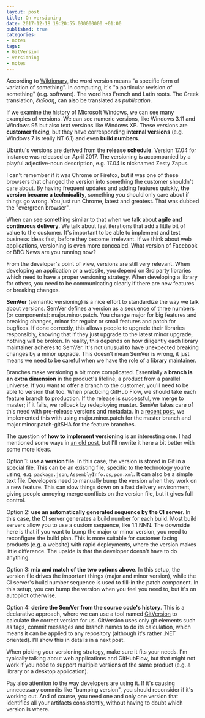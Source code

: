 ```yaml
---
layout: post
title: On versioning
date: 2017-12-18 19:20:55.000000000 +01:00
published: true
categories:
- notes
tags:
- GitVersion
- versioning
- notes
---
```


According to <a href="https://en.wiktionary.org/wiki/version" target="_blank" rel="noopener">Wiktionary</a>, the word version means "a specific form of variation of something". In computing, it's "a particular revision of something" (e.g. software). The word has French and Latin roots. The Greek translation, <em>έκδοση</em>, can also be translated as <em>publication</em>.

<!--more-->

If we examine the history of Microsoft Windows, we can see many examples of versions. We can see numeric versions, like Windows 3.11 and Windows 95 but also text versions like Windows XP. These versions are <strong>customer facing</strong>, but they have corresponding <strong>internal versions</strong> (e.g. Windows 7 is really NT 6.1) and even <strong>build numbers</strong>.

Ubuntu's versions are derived from the <strong>release schedule</strong>. Version 17.04 for instance was released on April 2017. The versioning is accompanied by a playful adjective-noun description, e.g. 17.04 is nicknamed Zesty Zapus.

I can't remember if it was Chrome or Firefox, but it was one of these browsers that changed the version into something the customer shouldn't care about. By having frequent updates and adding features quickly, <strong>the version became a technicality</strong>, something you should only care about if things go wrong. You just run Chrome, latest and greatest. That was dubbed the "evergreen browser".

When can see something similar to that when we talk about <strong>agile and continuous delivery</strong>. We talk about fast iterations that add a little bit of value to the customer. It's important to be able to implement and test business ideas fast, before they become irrelevant. If we think about web applications, versioning is even more concealed. What version of Facebook or BBC News are you running now?

From the developer's point of view, versions are still very relevant. When developing an application or a website, you depend on 3rd party libraries which need to have a proper versioning strategy. When developing a library for others, you need to be communicating clearly if there are new features or breaking changes.

<strong>SemVer</strong> (semantic versioning) is a nice effort to standardize the way we talk about versions. SemVer defines a version as a sequence of three numbers (or components): major.minor.patch. You change major for big features and breaking changes, minor for regular or small features and patch for bugfixes. If done correctly, this allows people to upgrade their libraries responsibly, knowing that if they just upgrade to the latest minor upgrade, nothing will be broken. In reality, this depends on how diligently each library maintainer adheres to SemVer. It's not unusual to have unexpected breaking changes by a minor upgrade. This doesn't mean SemVer is wrong, it just means we need to be careful when we have the role of a library maintainer.

Branches make versioning a bit more complicated. Essentially <strong>a branch is an extra dimension</strong> in the product's lifeline, a product from a parallel universe. If you want to offer a branch to the customer, you'll need to be able to version that too. When practicing GitHub Flow, we should take each feature branch to production. If the release is successful, we merge to master; if it fails, we rollback by redeploying master. SemVer takes care of this need with pre-release versions and metadata. In a <a href="{{ site.baseurl }}/2017/12/02/cd-with-helm-part-5-versioned-artifacts.html" target="_blank" rel="noopener">recent post</a>, we implemented this with using major.minor.patch for the master branch and major.minor.patch-gitSHA for the feature branches.

The question of <strong>how to implement versioning</strong> is an interesting one. I had mentioned some ways in <a href="{{ site.baseurl }}/2016/08/20/automatic-versioning-of-npm-packages.html" target="_blank" rel="noopener">an old post</a>, but I'll rewrite it here a bit better with some more ideas.

Option 1: <strong>use a version file</strong>. In this case, the version is stored in Git in a special file. This can be an existing file, specific to the technology you're using, e.g. <code>package.json</code>, <code>AssemblyInfo.cs</code>, <code>pom.xml</code>. It can also be a simple text file. Developers need to manually bump the version when they work on a new feature. This can slow things down on a fast delivery environment, giving people annoying merge conflicts on the version file, but it gives full control.

Option 2: <strong>use an automatically generated sequence by the CI server</strong>. In this case, the CI server generates a build number for each build. Most build servers allow you to use a custom sequence, like 1.1.NNN. The downside here is that if you want to bump the major or minor version, you need to reconfigure the build plan. This is more suitable for customer facing products (e.g. a website) with rapid deployments, where the version makes little difference. The upside is that the developer doesn't have to do anything.

Option 3: <strong>mix and match of the two options above</strong>. In this setup, the version file drives the important things (major and minor version), while the CI server's build number sequence is used to fill-in the patch component. In this setup, you can bump the version when you feel you need to, but it's on autopilot otherwise.

Option 4: <strong>derive the SemVer from the source code's history</strong>. This is a declarative approach, where we can use a tool named <a href="https://github.com/GitTools/GitVersion" target="_blank" rel="noopener">GitVersion</a> to calculate the correct version for us. GitVersion uses only git elements such as tags, commit messages and branch names to do its calculation, which means it can be applied to any repository (although it's rather .NET oriented). I'll show this in details in a next post.

When picking your versioning strategy, make sure it fits your needs. I'm typically talking about web applications and GitHubFlow, but that might not work if you need to support multiple versions of the same product (e.g. a library or a desktop application).

Pay also attention to the way developers are using it. If it's causing unnecessary commits like "bumping version", you should reconsider if it's working out. And of course, you need one and only one version that identifies all your artifacts consistently, without having to doubt which version is where.
